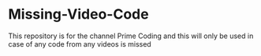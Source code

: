 # Missing-Video-Code
This repository is for the channel Prime Coding and this will only be used in case of any code from any videos is missed
